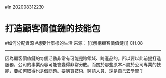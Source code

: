 #ln 202008312230
# 打造顧客價值鏈的技能包
#如何分配資源 #想要什麼樣的生活
來源： [[《解構顧客價值鏈》]] CH.08

---

因為顧客價值鏈的每個活動非常有可能是跨領域、跨產品的。所以要以此前提打造服務，公司的事業內容可能會變得非常分散。而關於那些原本不屬於公司專業的技能，要如何取得也是個問題。要購買技術、聘請人員、還是自己去學習？
